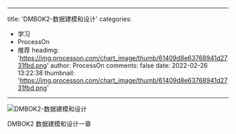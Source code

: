 
---
title: 'DMBOK2-数据建模和设计'
categories: 
 - 学习
 - ProcessOn
 - 推荐
headimg: 'https://img.processon.com/chart_image/thumb/61409d8e63768941d2731fbd.png'
author: ProcessOn
comments: false
date: 2022-02-26 13:22:38
thumbnail: 'https://img.processon.com/chart_image/thumb/61409d8e63768941d2731fbd.png'
---

<div>   
<img class="thumb" alt="DMBOK2-数据建模和设计" src="https://img.processon.com/chart_image/thumb/61409d8e63768941d2731fbd.png" referrerpolicy="no-referrer">
<p>DMBOK2 数据建模和设计一章</p>  
</div>
            